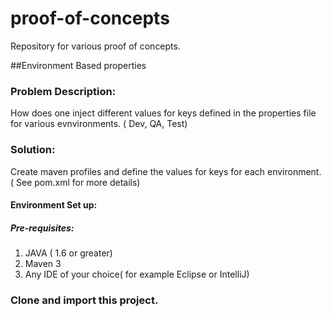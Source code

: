# proof-of-concepts

Repository for various proof of concepts.



##Environment Based properties

### Problem Description:

How does one  inject different values for keys  defined in the properties file for various evnvironments. ( Dev, QA, Test)

### Solution:

Create maven profiles and define the values for keys for each environment. ( See pom.xml for more details)

#### Environment Set up:

##### Pre-requisites:

1. JAVA ( 1.6 or greater) 
2. Maven 3
3. Any IDE of your choice( for example Eclipse or IntelliJ)

### Clone  and import this project.
